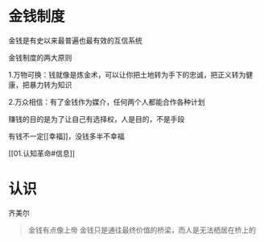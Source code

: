 # 金钱制度

金钱是有史以来最普遍也最有效的互信系统

金钱制度的两大原则

1.万物可换：钱就像是炼金术，可以让你把土地转为手下的忠诚，把正义转为健康，把暴力转为知识

2.万众相信：有了金钱作为媒介，任何两个人都能合作各种计划

赚钱的目的是为了让自己有选择权，人是目的，不是手段

有钱不一定[[幸福]]，没钱多半不幸福

[[01.认知革命#信息]]


# 认识
齐美尔
> 金钱有点像上帝
> 金钱只是通往最终价值的桥梁，而人是无法栖居在桥上的
